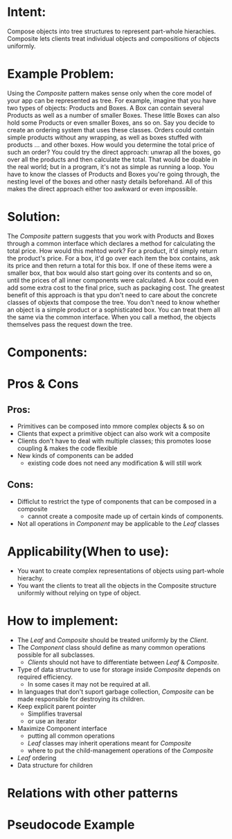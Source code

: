 # Intent:
Compose objects into tree structures to represent part-whole hierachies. Composite lets clients treat individual 
objects and compositions of objects uniformly.

# Example Problem:
Using the *Composite* pattern makes sense only when the core model of your app can be represented as tree.
For example, imagine that you have two types of objects: Products and Boxes. A Box can contain several Products as well 
as a number of smaller Boxes. These little Boxes can also hold some Products or even smaller Boxes, ans so on.
Say you decide  to create an ordering system that uses these classes. Orders could contain simple products without any 
wrapping, as well as boxes stuffed with products ... and other boxes. How would you determine the total price of such an 
order?
You could try the direct approach: unwrap all the boxes, go over all the products and then calculate the total. That 
would be doable in the real world; but in a program, it's not as simple as running a loop. You have to know the classes 
of Products and Boxes you're going through, the nesting level of the boxes and other nasty details beforehand. All of
this makes the direct approach either too awkward or even impossible.

# Solution: 
The *Composite* pattern suggests that you work with Products and Boxes through a common interface which declares a 
method for calculating the total price.
How would this mehtod work? For a product, it'd simply return the product's price. For a box, it'd go over each item
the box contains, ask its price and then return a total for this box. If one of these items were a smaller box, that box 
would also start going over its contents and so on, until the prices of all inner components were calculated. A box 
could even add some extra cost to the final price, such as packaging cost.
The greatest benefit of this approach is that ypu don't need to care about the concrete classes of objexts that compose
the tree. You don't need to know whether an object is a simple product or a sophisticated box. You can treat them all
the same via the common interface. When you call a method, the objects themselves pass the request down the tree.


# Components:


# Pros & Cons
## Pros:
* Primitives can be composed into mmore complex objects & so on
* Clients that expect a primitive object can also work wit a composite
* Clients don't have to deal with multiple classes; this promotes loose coupling & makes the code flexible
* New kinds of components can be added
    - existing code does not need any modification & will still work

## Cons:
* Difficlut to restrict the type of components that can be composed in a composite
    - cannot create a composite made up of certain kinds of components.
* Not all operations in *Component* may be applicable to the *Leaf* classes

# Applicability(When to use):
* You want to create complex representations of objects using part-whole hierachy.
* You want the clients to treat all the objects in the Composite structure uniformly without relying on type of object.


# How to implement:
* The *Leaf* and *Composite* should be treated uniformly by the *Client*.
* The *Component* class should define as many common operations possible for all subclasses.
    - *Clients* should not have to differentiate between *Leaf* & *Composite*.
* Type of data structure to use for storage inside *Composite* depends on required efficiency.
    - In some cases it may not be required at all.
* In languages that don't suport garbage collection, *Composite* can be made responsible for destroying its children.
* Keep explicit parent pointer
    - Simplifies traversal
    - or use an iterator
* Maximize Component interface
    - putting all common operations
    - *Leaf* classes may inherit operations meant for *Composite*
    - where to put the child-management operations of the *Composite*
* *Leaf* ordering
* Data structure for children

    
# Relations with other patterns


# Pseudocode Example

        

